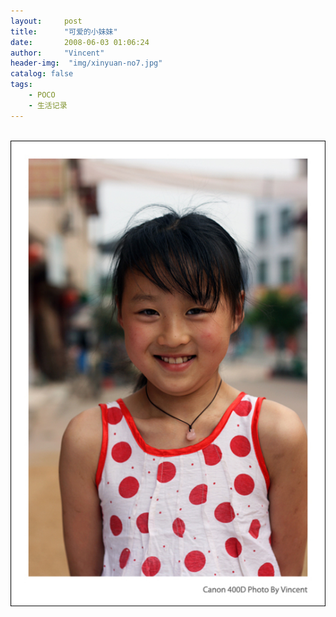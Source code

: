 ```yaml
---
layout:     post
title:      "可爱的小妹妹"
date:       2008-06-03 01:06:24
author:     "Vincent"
header-img:  "img/xinyuan-no7.jpg"
catalog: false
tags:
    - POCO
    - 生活记录
---
```



  
![可爱的小妹妹](/img/poco/zq.jpg)



